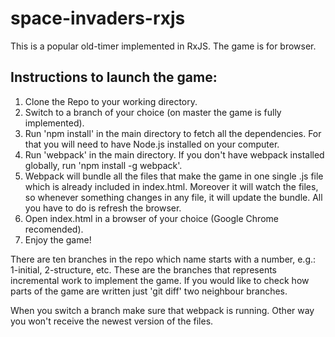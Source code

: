 # space-invaders-rxjs

This is a popular old-timer implemented in RxJS. The game is for browser.

## Instructions to launch the game: ##

1. Clone the Repo to your working directory.
2. Switch to a branch of your choice (on master the game is fully implemented).
3. Run 'npm install' in the main directory to fetch all the dependencies. For that you will need to have Node.js installed on your computer.
4. Run 'webpack' in the main directory. If you don't have webpack installed globally, run 'npm install -g webpack'.
5. Webpack will bundle all the files that make the game in one single .js file which is already included in index.html. Moreover it will watch the files, so whenever something changes in any file, it will update the bundle. All you have to do is refresh the browser.
6. Open index.html in a browser of your choice (Google Chrome recomended).
7. Enjoy the game!

There are ten branches in the repo which name starts with a number, e.g.: 1-initial, 2-structure, etc. These are the branches that represents incremental work to implement the game. If you would like to check how parts of the game are written just 'git diff' two neighbour branches.

When you switch a branch make sure that webpack is running. Other way you won't receive the newest version of the files.

